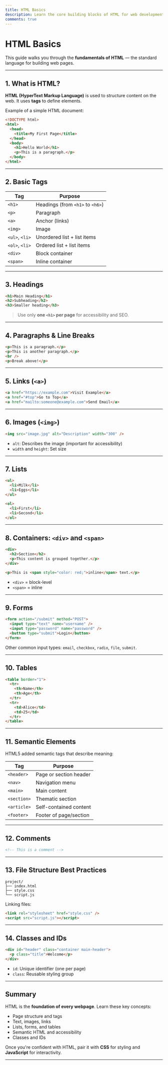 ```yaml
---
title: HTML Basics
description: Learn the core building blocks of HTML for web development
comments: true
---
```


# HTML Basics

This guide walks you through the **fundamentals of HTML** — the standard language for building web pages.

---

## 1. What is HTML?

**HTML (HyperText Markup Language)** is used to structure content on the web. It uses **tags** to define elements.

Example of a simple HTML document:

```html
<!DOCTYPE html>
<html>
  <head>
    <title>My First Page</title>
  </head>
  <body>
    <h1>Hello World</h1>
    <p>This is a paragraph.</p>
  </body>
</html>
```

---

## 2. Basic Tags

| Tag            | Purpose                          |
| -------------- | -------------------------------- |
| `<h1>`         | Headings (from `<h1>` to `<h6>`) |
| `<p>`          | Paragraph                        |
| `<a>`          | Anchor (links)                   |
| `<img>`        | Image                            |
| `<ul>`, `<li>` | Unordered list + list items      |
| `<ol>`, `<li>` | Ordered list + list items        |
| `<div>`        | Block container                  |
| `<span>`       | Inline container                 |

---

## 3. Headings

```html
<h1>Main Heading</h1>
<h2>Subheading</h2>
<h3>Smaller heading</h3>
```

> Use only **one `<h1>` per page** for accessibility and SEO.

---

## 4. Paragraphs & Line Breaks

```html
<p>This is a paragraph.</p>
<p>This is another paragraph.</p>
<br />
<p>Break above!</p>
```

---

## 5. Links (`<a>`)

```html
<a href="https://example.com">Visit Example</a>
<a href="#top">Go to Top</a>
<a href="mailto:someone@example.com">Send Email</a>
```

---

## 6. Images (`<img>`)

```html
<img src="image.jpg" alt="Description" width="300" />
```

- `alt`: Describes the image (important for accessibility)
- `width` and `height`: Set size

---

## 7. Lists

```html
<ul>
  <li>Milk</li>
  <li>Eggs</li>
</ul>

<ol>
  <li>First</li>
  <li>Second</li>
</ol>
```

---

## 8. Containers: `<div>` and `<span>`

```html
<div>
  <h2>Section</h2>
  <p>This content is grouped together.</p>
</div>

<p>This is <span style="color: red;">inline</span> text.</p>
```

- `<div>` = block-level
- `<span>` = inline

---

## 9. Forms

```html
<form action="/submit" method="POST">
  <input type="text" name="username" />
  <input type="password" name="password" />
  <button type="submit">Login</button>
</form>
```

Other common input types: `email`, `checkbox`, `radio`, `file`, `submit`.

---

## 10. Tables

```html
<table border="1">
  <tr>
    <th>Name</th>
    <th>Age</th>
  </tr>
  <tr>
    <td>Alice</td>
    <td>25</td>
  </tr>
</table>
```

---

## 11. Semantic Elements

HTML5 added semantic tags that describe meaning:

| Tag         | Purpose                |
| ----------- | ---------------------- |
| `<header>`  | Page or section header |
| `<nav>`     | Navigation menu        |
| `<main>`    | Main content           |
| `<section>` | Thematic section       |
| `<article>` | Self-contained content |
| `<footer>`  | Footer of page/section |

---

## 12. Comments

```html
<!-- This is a comment -->
```

---

## 13. File Structure Best Practices

```plaintext
project/
├── index.html
├── style.css
└── script.js
```

Linking files:

```html
<link rel="stylesheet" href="style.css" />
<script src="script.js"></script>
```

---

## 14. Classes and IDs

```html
<div id="header" class="container main-header">
  <p class="title">Welcome</p>
</div>
```

- `id`: Unique identifier (one per page)
- `class`: Reusable styling group

---

## Summary

HTML is the **foundation of every webpage**. Learn these key concepts:

- Page structure and tags
- Text, images, links
- Lists, forms, and tables
- Semantic HTML and accessibility
- Classes and IDs

Once you're confident with HTML, pair it with **CSS** for styling and **JavaScript** for interactivity.

---
